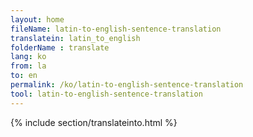 ```yaml
---
layout: home
fileName: latin-to-english-sentence-translation
translatein: latin_to_english
folderName : translate
lang: ko
from: la
to: en
permalink: /ko/latin-to-english-sentence-translation
tool: latin-to-english-sentence-translation
---
```

{% include section/translateinto.html %}